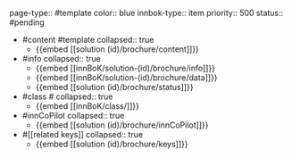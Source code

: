 page-type:: #template
color:: blue
innbok-type:: item
priority:: 500
status:: #pending

- #content #template
  collapsed:: true
	- {{embed [[solution (id)/brochure/content]]}}
- #info
  collapsed:: true
	- {{embed [[innBoK/solution-(id)/brochure/info]]}}
	- {{embed [[innBoK/solution-(id)/brochure/data]]}}
	- {{embed [[solution (id)/brochure/status]]}}
- #class #
  collapsed:: true
	- {{embed [[innBoK/class/]]}}
- #innCoPilot
  collapsed:: true
	- {{embed [[solution (id)/brochure/innCoPilot]]}}
- #[[related keys]]
  collapsed:: true
	- {{embed [[solution (id)/brochure/keys]]}}


